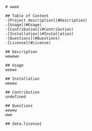 
    # wwee

    ## Table of Content
    -[Project description](#Description)
    -[Usage](#Usage)
    -[Contribution](#Contribution)
    -[Installation](#Installation)
    -[Questions](#Questions)
    -[License](#License)

    ## Description
    wewewe

    ## Usage
    weewe

    ## Installation
    wewew

    ## Contribution
    undefined

    ## Questions
    wewew
    wwe

    ## data.license}
  